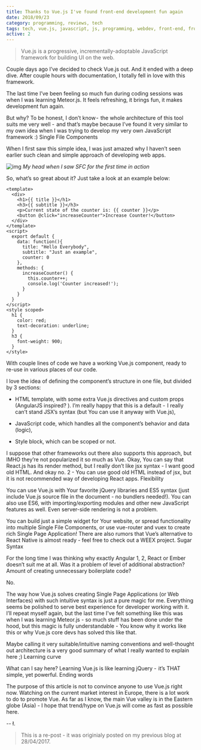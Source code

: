 ```yaml
---
title: Thanks to Vue.js I've found front-end development fun again
date: 2018/09/23
category: programming, reviews, tech
tags: tech, vue.js, javascript, js, programming, webdev, front-end, front-end developer, front-end development, developer, programmer
active: 2
---
```


> Vue.js is a progressive, incrementally-adoptable JavaScript framework for building UI on the web.

Couple days ago I’ve decided to check Vue.js out. And it ended with a deep dive. After couple hours with documentation, I totally fell in love with this framework.

The last time I’ve been feeling so much fun during coding sessions was when I was learning Meteor.js. It feels refreshing, it brings fun, it makes development fun again.

But why? To be honest, I don’t know -  the whole architecture of this tool suits me very well -  and that’s maybe because I’ve found it very similar to my own idea when I was trying to develop my very own JavaScript framework :)
Single File Components

When I first saw this simple idea, I was just amazed why I haven’t seen earlier such clean and simple approach of developing web apps.

![img](/static/brain-explosion.gif)
*My head when I saw SFC for the first time in action*

So, what’s so great about it? Just take a look at an example below:

```
<template>
  <div>
    <h1>{{ title }}</h1>
    <h3>{{ subtitle }}</h3>
    <p>Current state of the counter is: {{ counter }}</p>
    <button @click="increaseCounter">Increase Counter!</button>
  </div>
</template>
<script>
  export default {
    data: function(){
      title: "Hello Everybody",
      subtitle: "Just an example",
      counter: 0
    },
    methods: {
      increaseCounter() {
        this.counter++;
        console.log('Counter increased!');
      }
    }
  }
</script>
<style scoped>
  h1 {
    color: red;
    text-decoration: underline;
  }
  h3 {
    font-weight: 900;
  }
</style>
```

With couple lines of code we have a working Vue.js component, ready to re-use in various places of our code.

I love the idea of defining the component’s structure in one file, but divided by 3 sections:

- HTML template, with some extra Vue.js directives and custom props (AngularJS inspired? ). I’m really happy that this is a default -  I really can’t stand JSX’s syntax (but You can use it anyway with Vue.js),

- JavaScript code, which handles all the component’s behavior and data (logic),

- Style block, which can be scoped or not.

I suppose that other frameworks out there also supports this approach, but IMHO they’re not popularized it so much as Vue. Okay, You can say that React.js has its render method, but I really don’t like jsx syntax - I want good old HTML. And okay no. 2 - You can use good old HTML instead of jsx, but it is not recommended way of developing React apps.
Flexibility

You can use Vue.js with Your favorite jQuery libraries and ES5 syntax (just include Vue.js source file in the document - no bundlers needed!). You can also use ES6, with importing/exporting modules and other new JavaScript features as well. Even server-side rendering is not a problem.

You can build just a simple widget for Your website, or spread functionality into multiple Single File Components, or use vue-router and vuex to create rich Single Page Application! There are also rumors that Vue’s alternative to React Native is almost ready - feel free to check out a WEEX project.
Sugar Syntax

For the long time I was thinking why exactly Angular 1, 2, React or Ember doesn’t suit me at all. Was it a problem of level of additional abstraction? Amount of creating unnecessary boilerplate code?

No.

The way how Vue.js solves creating Single Page Applications (or Web Interfaces) with such intuitive syntax is just a pure magic for me. Everything seems be polished to serve best experience for developer working with it. I’ll repeat myself again, but the last time I’ve felt something like this was when I was learning Meteor.js - so much stuff has been done under the hood, but this magic is fully understandable - You know why it works like this or why Vue.js core devs has solved this like that.

Maybe calling it very suitable/intuitive naming conventions and well-thought out architecture is a very good summary of what I really wanted to explain here ;)
Learning curve

What can I say here? Learning Vue.js is like learning jQuery -  it’s THAT simple, yet powerful.
Ending words

The purpose of this article is not to convince anyone to use Vue.js right now. Watching on the current market interest in Europe, there is a lot work to do to promote Vue. As far as I know, the main Vue valley is in the Eastern globe (Asia) - I hope that trend/hype on Vue.js will come as fast as possible here.

-- ł.

> This is a re-post - it was originialy posted on my previous blog at 28/04/2017.